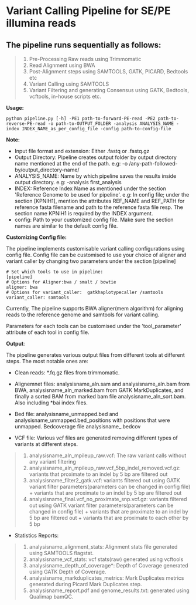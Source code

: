 # Variant Calling Pipeline for SE/PE illumina reads

## The pipeline runs sequentially as follows:

>1. Pre-Processing Raw reads using Trimmomatic
>2. Read Alignment using BWA
>3. Post-Alignment steps using SAMTOOLS, GATK, PICARD, Bedtools etc
>4. Variant Calling using SAMTOOLS
>5. Variant Filtering and generating Consensus using GATK, Bedtools, vcftools, in-house scripts etc.


**Usage:**

```
python pipeline.py [-h] -PE1 path-to-forward-PE-read -PE2 path-to-reverse-PE-read -o path-to-OUTPUT_FOLDER -analysis ANALYSIS_NAME -index INDEX_NAME_as_per_config_file -config path-to-config-file
```
**Note:**

- Input file format and extension: Either .fastq or .fastq.gz
- Output Directory: Pipeline creates output folder by output directory name mentioned at the end of the path. e.g: -o /any-path-followed-by/output_directory-name/
- ANALYSIS_NAME: Name by which pipeline saves the results inside output directory. e.g: -analysis first_analysis
- INDEX: Reference Index Name as mentioned under the section 'Reference Genome to be used for pipeline'. 
  e.g: In config file; under the section [KPNIH1], mention the attributes REF_NAME and REF_PATH for reference fasta filename and path to the reference fasta file resp. The section name KPNIH1 is required by the INDEX argument.
- config: Path to your customized config file. Make sure the section names are similar to the default config file.

**Customizing Config file:**

The pipeline implements customisable variant calling configurations using config file. Config file can be customised to use your choice of aligner and variant caller by changing two parameters under the section [pipeline]

```
# Set which tools to use in pipeline:
[pipeline]
# Options for Aligner:bwa / smalt / bowtie
aligner: bwa
# Options for variant_caller:  gatkhaplotypecaller /samtools
variant_caller: samtools
```

Currently, The pipeline supports BWA aligner(mem algorithm) for aligning reads to the reference genome and samtools for variant calling.

Parameters for each tools can be customised under the 'tool_parameter' attribute of each tool in config file.

**Output**:

The pipeline generates various output files from different tools at different steps. The most notable ones are:
- Clean reads: *.fq.gz files from trimmomatic.

- Alignemnet files: analysisname_aln.sam and analysisname_aln.bam from BWA, analysisname_aln_marked.bam from GATK MarkDuplicates, and finally a sorted BAM from marked bam file analysisname_aln_sort.bam. Also including *bai index files.
- Bed file: analysisname_unmapped.bed and analysisname_unmapped.bed_positions with positions that were unmapped. Bedcoverage file analysisname_.bedcov

- VCF file: Various vcf files are generated removing different types of variants at different steps.
>1. analysisname_aln_mpileup_raw.vcf: The raw variant calls without any variant filtering
>2. analysisname_aln_mpileup_raw.vcf_5bp_indel_removed.vcf.gz: variants that proximate to an indel by 5 bp are filtered out
>3. analysisname_filter2_gatk.vcf: variants filtered out using GATK variant filter parameters(parameters can be changed in config file) + variants that are proximate to an indel by 5 bp are filtered out
>4. analysisname_final.vcf_no_proximate_snp.vcf.gz: variants filtered out using GATK variant filter parameters(parameters can be changed in config file) + variants that are proximate to an indel by 5 bp are filtered out + variants that are proximate to each other by 5 bp 

- Statistics Reports:
>1. analysisname_alignment_stats: Alignment stats file generated using SAMTOOLS flagstat.
>2. analysisname_vcf_stats: vcf stats(raw) generated using vcftools
>3. analysisname_depth_of_coverage*: Depth of Coverage generated using GATK Depth of Coverage.
>4. analysisname_markduplicates_metrics: Mark Duplicates metrics generated during Picard Mark Duplicates step.
>5. analysisname_report.pdf and genome_results.txt: generated using Qualimap bamQC.
